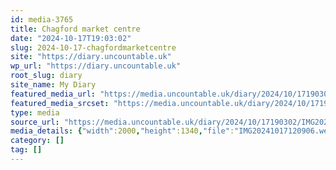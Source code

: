 ```yaml
---
id: media-3765
title: Chagford market centre
date: "2024-10-17T19:03:02"
slug: 2024-10-17-chagfordmarketcentre
site: "https://diary.uncountable.uk"
wp_url: "https://diary.uncountable.uk"
root_slug: diary
site_name: My Diary
featured_media_url: "https://media.uncountable.uk/diary/2024/10/17190302/IMG20241017120906.webp"
featured_media_srcset: "https://media.uncountable.uk/diary/2024/10/17190302/IMG20241017120906-300x201.webp 300w, https://media.uncountable.uk/diary/2024/10/17190302/IMG20241017120906-1024x686.webp 1024w, https://media.uncountable.uk/diary/2024/10/17190302/IMG20241017120906-150x150.webp 150w, https://media.uncountable.uk/diary/2024/10/17190302/IMG20241017120906-640x429.webp 640w, https://media.uncountable.uk/diary/2024/10/17190302/IMG20241017120906.webp 2000w"
type: media
source_url: "https://media.uncountable.uk/diary/2024/10/17190302/IMG20241017120906.webp"
media_details: {"width":2000,"height":1340,"file":"IMG20241017120906.webp","filesize":195378,"sizes":{"medium":{"file":"IMG20241017120906-300x201.webp","width":300,"height":201,"filesize":9568,"mime_type":"image/webp","source_url":"https://media.uncountable.uk/diary/2024/10/17190302/IMG20241017120906-300x201.webp"},"large":{"file":"IMG20241017120906-1024x686.webp","width":1024,"height":686,"filesize":80468,"mime_type":"image/webp","source_url":"https://media.uncountable.uk/diary/2024/10/17190302/IMG20241017120906-1024x686.webp"},"thumbnail":{"file":"IMG20241017120906-150x150.webp","width":150,"height":150,"filesize":4046,"mime_type":"image/webp","source_url":"https://media.uncountable.uk/diary/2024/10/17190302/IMG20241017120906-150x150.webp"},"mobwidth":{"file":"IMG20241017120906-640x429.webp","width":640,"height":429,"filesize":35170,"mime_type":"image/webp","source_url":"https://media.uncountable.uk/diary/2024/10/17190302/IMG20241017120906-640x429.webp"},"full":{"file":"IMG20241017120906.webp","width":2000,"height":1340,"mime_type":"image/webp","source_url":"https://media.uncountable.uk/diary/2024/10/17190302/IMG20241017120906.webp"}},"image_meta":{"aperture":"0","credit":"","camera":"","caption":"","created_timestamp":"0","copyright":"","focal_length":"0","iso":"0","shutter_speed":"0","title":"","orientation":"0","keywords":[]}}
category: []
tag: []
---
```


